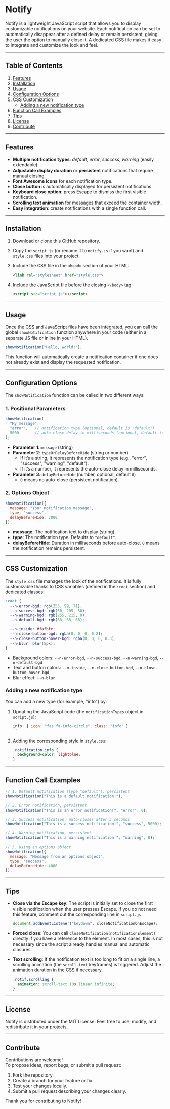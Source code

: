 # Notify

Notify is a lightweight JavaScript script that allows you to display customizable notifications on your website. Each notification can be set to automatically disappear after a defined delay or remain persistent, giving the user the option to manually close it. A dedicated CSS file makes it easy to integrate and customize the look and feel.

---

## Table of Contents
1. [Features](#features)  
2. [Installation](#installation)  
3. [Usage](#usage)  
4. [Configuration Options](#configuration-options)  
5. [CSS Customization](#css-customization)  
   - [Adding a new notification type](#adding-a-new-notification-type)  
6. [Function Call Examples](#function-call-examples)  
7. [Tips](#tips)  
8. [License](#license)  
9. [Contribute](#contribute)

---

## Features
- **Multiple notification types**: _default_, _error_, _success_, _warning_ (easily extendable).  
- **Adjustable display duration** or **persistent** notifications that require manual closing.  
- **Font Awesome icons** for each notification type.  
- **Close button** is automatically displayed for persistent notifications.  
- **Keyboard close option**: press Escape to dismiss the first visible notification.  
- **Scrolling text animation** for messages that exceed the container width.  
- **Easy integration**: create notifications with a single function call.

---

## Installation
1. Download or clone this GitHub repository.  
2. Copy the `script.js` (or rename it to `notify.js` if you want) and `style.css` files into your project.  
3. Include the CSS file in the `<head>` section of your HTML:

   ```html
   <link rel="stylesheet" href="style.css">  
   ```

4. Include the JavaScript file before the closing `</body>` tag:

   ```html
   <script src="script.js"></script>  
   ```

---

## Usage
Once the CSS and JavaScript files have been integrated, you can call the global `showNotification` function anywhere in your code (either in a separate JS file or inline in your HTML).

```javascript 
showNotification("Hello, world!");  
```

This function will automatically create a notification container if one does not already exist and display the requested notification.

---

## Configuration Options
The `showNotification` function can be called in two different ways:

### 1. Positional Parameters
```javascript 
showNotification(  
  "My message",  
  "error",   // notification type (optional, default is "default")  
  5000       // auto-close delay in milliseconds (optional, default is 0)  
);  
```

- **Parameter 1**: `message` (string)  
- **Parameter 2**: `typeOrDelayBeforeHide` (string or number)  
  - If it’s a string, it represents the notification type (e.g., "error", "success", "warning", "default").  
  - If it’s a number, it represents the auto-close delay in milliseconds.  
- **Parameter 3**: `delayBeforeHide` (number, optional, default `0`)  
  - `0` means no auto-close (persistent notification).

### 2. Options Object
```javascript
showNotification({  
  message: "Your notification message",  
  type: "success",  
  delayBeforeHide: 3000  
});  
```

- **message**: The notification text to display (string).  
- **type**: The notification type. Defaults to `"default"`.  
- **delayBeforeHide**: Duration in milliseconds before auto-close. `0` means the notification remains persistent.

---

## CSS Customization
The `style.css` file manages the look of the notifications. It is fully customizable thanks to CSS variables (defined in the `:root` section) and dedicated classes:

```css 
:root {  
  --n-error-bgd: rgb(255, 99, 71);  
  --n-success-bgd: rgb(50, 205, 50);  
  --n-warning-bgd: rgb(255, 215, 0);  
  --n-default-bgd: rgb(68, 68, 68);  

  --n-inside: #fafbfe;  
  --n-close-button-bgd: rgba(0, 0, 0, 0.2);  
  --n-close-button-hover-bgd: rgba(0, 0, 0, 0.3);  
  --n-blur: blur(5px);  
}  
```

- Background colors: `--n-error-bgd`, `--n-success-bgd`, `--n-warning-bgd`, `--n-default-bgd`  
- Text and button colors: `--n-inside`, `--n-close-button-bgd`, `--n-close-button-hover-bgd`  
- Blur effect: `--n-blur`

### Adding a new notification type
You can add a new type (for example, "info") by:

1. Updating the JavaScript code (the `notificationTypes` object in `script.js`):

   ```javascript
   info: { icon: "fas fa-info-circle", class: "info" }  
   ``

2. Adding the corresponding style in `style.css`:

   ```css
   .notification.info {  
     background-color: lightblue;  
   }  
   ```

---

## Function Call Examples
```javascript
// 1. Default notification (type "default"), persistent  
showNotification("This is a default notification!");  

// 2. Error notification, persistent  
showNotification("This is an error notification!", "error", 0);  

// 3. Success notification, auto-closes after 5 seconds  
showNotification("This is a success notification!", "success", 5000);  

// 4. Warning notification, persistent  
showNotification("This is a warning notification!", "warning", 0);  

// 5. Using an options object  
showNotification({  
  message: "Message from an options object",  
  type: "success",  
  delayBeforeHide: 4000  
});  
```

---

## Tips

- **Close via the Escape key**: The script is initially set to close the first visible notification when the user presses Escape. If you do not need this feature, comment out the corresponding line in `script.js`.

  ```javascript
  document.addEventListener("keydown", closeNotificationOnEscape);  
  ```

- **Forced close**: You can call `closeNotification(notificationElement)` directly if you have a reference to the element. In most cases, this is not necessary since the script already handles manual and automatic closures.

- **Text scrolling**: If the notification text is too long to fit on a single line, a scrolling animation (the `scroll-text` keyframes) is triggered. Adjust the animation duration in the CSS if necessary.

  ```css
  .notif.scrolling {  
    animation: scroll-text 10s linear infinite;  
  }  
  ```

---

## License
Notify is distributed under the MIT License. Feel free to use, modify, and redistribute it in your projects.

---

## Contribute
Contributions are welcome!  
To propose ideas, report bugs, or submit a pull request:

1. Fork the repository.  
2. Create a branch for your feature or fix.  
3. Test your changes locally.  
4. Submit a pull request describing your changes clearly.

Thank you for contributing to Notify!
